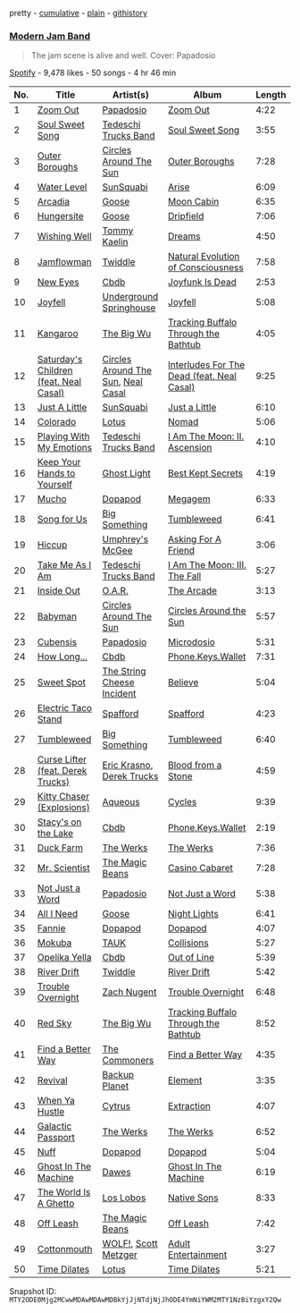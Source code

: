 pretty - [cumulative](/playlists/cumulative/37i9dQZF1DWSk9DH2Upl3o.md) - [plain](/playlists/plain/37i9dQZF1DWSk9DH2Upl3o) - [githistory](https://github.githistory.xyz/mackorone/spotify-playlist-archive/blob/main/playlists/plain/37i9dQZF1DWSk9DH2Upl3o)

### [Modern Jam Band](https://open.spotify.com/playlist/37i9dQZF1DWSk9DH2Upl3o)

> The jam scene is alive and well\. Cover: Papadosio

[Spotify](https://open.spotify.com/user/spotify) - 9,478 likes - 50 songs - 4 hr 46 min

| No. | Title | Artist(s) | Album | Length |
|---|---|---|---|---|
| 1 | [Zoom Out](https://open.spotify.com/track/4zVwDHjHraUBJiTuU8SRAv) | [Papadosio](https://open.spotify.com/artist/22nCgEikczPLtGfDdpRroh) | [Zoom Out](https://open.spotify.com/album/45iOI3SakDgddbyhObA3LC) | 4:22 |
| 2 | [Soul Sweet Song](https://open.spotify.com/track/6tvXOpoonSGwxM0R4eq8Tj) | [Tedeschi Trucks Band](https://open.spotify.com/artist/2gFsmDBM0hkoZPmrO5EdyO) | [Soul Sweet Song](https://open.spotify.com/album/1zvef1QMx5kNFNKifTTQud) | 3:55 |
| 3 | [Outer Boroughs](https://open.spotify.com/track/5EzcAEZEjRBT6BplnklT1Y) | [Circles Around The Sun](https://open.spotify.com/artist/4Aixcj6XBhqbdEHDKS7QcH) | [Outer Boroughs](https://open.spotify.com/album/1D31I5VNHglxOfY2QKQCok) | 7:28 |
| 4 | [Water Level](https://open.spotify.com/track/5w8pjWJBU0rvimt284Qk24) | [SunSquabi](https://open.spotify.com/artist/1CLLPNftraxuTDyTd6hn3J) | [Arise](https://open.spotify.com/album/4gpAq0kaZMRURC4mn8zBGm) | 6:09 |
| 5 | [Arcadia](https://open.spotify.com/track/0oGnHTdtPTgTqTJVeWw0EU) | [Goose](https://open.spotify.com/artist/5tkITWzssc9z9hu7ZEOCXz) | [Moon Cabin](https://open.spotify.com/album/2yBCrmF3Cv2kqLFLc6kOxg) | 6:35 |
| 6 | [Hungersite](https://open.spotify.com/track/5FKKjiUjOXu9Kinlkc1VzA) | [Goose](https://open.spotify.com/artist/5tkITWzssc9z9hu7ZEOCXz) | [Dripfield](https://open.spotify.com/album/3NwJRNY5uYjQP62rkQEXyV) | 7:06 |
| 7 | [Wishing Well](https://open.spotify.com/track/5ju62GuABsAvpTtoAkM9Zy) | [Tommy Kaelin](https://open.spotify.com/artist/7xa6AoVY6TOYK7Zbtwch1p) | [Dreams](https://open.spotify.com/album/5XGhSLj9gm7t7SygAbGk5S) | 4:50 |
| 8 | [Jamflowman](https://open.spotify.com/track/2XyVlq12Nc38bJA22014Ts) | [Twiddle](https://open.spotify.com/artist/0hNjIdUHXWhd0dilzi6c12) | [Natural Evolution of Consciousness](https://open.spotify.com/album/7oTK70UwrJTNwGwJ9cGKNT) | 7:58 |
| 9 | [New Eyes](https://open.spotify.com/track/0iZyxYvHPplB3GTkfyXnkQ) | [Cbdb](https://open.spotify.com/artist/0Rt9ML8x5r1DFhSPAJhbwr) | [Joyfunk Is Dead](https://open.spotify.com/album/0SPbrfi5dOmewfhS0Ec2N7) | 2:53 |
| 10 | [Joyfell](https://open.spotify.com/track/3Gd2W0XPOcpQdMZ1fMQo0I) | [Underground Springhouse](https://open.spotify.com/artist/4v4aFPF4LTWeZOR5agOPMt) | [Joyfell](https://open.spotify.com/album/3taJMjKeTca6PUkHrcclWj) | 5:08 |
| 11 | [Kangaroo](https://open.spotify.com/track/2iRud7yNC2yYGVFyl8ik0b) | [The Big Wu](https://open.spotify.com/artist/2IQLjVQHKnzSQAVAkeCcQ0) | [Tracking Buffalo Through the Bathtub](https://open.spotify.com/album/6pEnxOBIV3UGzmH7W0JOFx) | 4:05 |
| 12 | [Saturday's Children \(feat\. Neal Casal\)](https://open.spotify.com/track/0l47ZhSBfu9MeKAmBXLq1y) | [Circles Around The Sun](https://open.spotify.com/artist/4Aixcj6XBhqbdEHDKS7QcH), [Neal Casal](https://open.spotify.com/artist/0rZpNCCYOe06am554MyKRu) | [Interludes For The Dead \(feat\. Neal Casal\)](https://open.spotify.com/album/2BsLSSEQrjxOBCdNLyqzfh) | 9:25 |
| 13 | [Just A Little](https://open.spotify.com/track/4Z8qmRtrwLynVX4GMlUmjM) | [SunSquabi](https://open.spotify.com/artist/1CLLPNftraxuTDyTd6hn3J) | [Just a Little](https://open.spotify.com/album/1TqY6YxFZdVqwReNRDyEo7) | 6:10 |
| 14 | [Colorado](https://open.spotify.com/track/4p1d0mR5Fc8jObB91e3iMv) | [Lotus ](https://open.spotify.com/artist/1a4N2lwra7WGjwCDJS1Dkk) | [Nomad](https://open.spotify.com/album/0lTdz5ebFKF06UI9SYoOEh) | 5:06 |
| 15 | [Playing With My Emotions](https://open.spotify.com/track/4zEFa1VjwShQ70oiiELHMf) | [Tedeschi Trucks Band](https://open.spotify.com/artist/2gFsmDBM0hkoZPmrO5EdyO) | [I Am The Moon: II\. Ascension](https://open.spotify.com/album/1kAOpSgqnN3ya5cFIeZMbM) | 4:10 |
| 16 | [Keep Your Hands to Yourself](https://open.spotify.com/track/32fEIMGIvlJhlw8HMiCdjh) | [Ghost Light](https://open.spotify.com/artist/2daxH6yPiKVTF0CtQ6XWOe) | [Best Kept Secrets](https://open.spotify.com/album/3gEFsGzKi28JJpyGiS0o5s) | 4:19 |
| 17 | [Mucho](https://open.spotify.com/track/6RGXvExPr2zOTSfqqpRqx2) | [Dopapod](https://open.spotify.com/artist/6ur6SxSBdRLBgehOIT2iwX) | [Megagem](https://open.spotify.com/album/37NK8Dp8ms7so7FqzhopCm) | 6:33 |
| 18 | [Song for Us](https://open.spotify.com/track/57lOagpbrS9oL3pHcXQONR) | [Big Something](https://open.spotify.com/artist/3kzqfNqrlEwieWGqRFiQso) | [Tumbleweed](https://open.spotify.com/album/0Wdd7IhlwI1uGNIeJayzM4) | 6:41 |
| 19 | [Hiccup](https://open.spotify.com/track/4GXPo6bO1KpGJ0AGZbq75o) | [Umphrey's McGee](https://open.spotify.com/artist/7mQilAy42MqNPqUFqK4Z0o) | [Asking For A Friend](https://open.spotify.com/album/6SLMJC96T8b2uADVaiYfOf) | 3:06 |
| 20 | [Take Me As I Am](https://open.spotify.com/track/2HZzxtk4Ga04QeYte04a5k) | [Tedeschi Trucks Band](https://open.spotify.com/artist/2gFsmDBM0hkoZPmrO5EdyO) | [I Am The Moon: III\. The Fall](https://open.spotify.com/album/0aECZpYeuCAdKUcsngk3VV) | 5:27 |
| 21 | [Inside Out](https://open.spotify.com/track/0w2JzMK1cb5Wx4feWnWKAP) | [O.A.R.](https://open.spotify.com/artist/1Cq0LAHFfvUTBEtMPXUidI) | [The Arcade](https://open.spotify.com/album/4Ganxbl3L5KDZP9MHnSB5N) | 3:13 |
| 22 | [Babyman](https://open.spotify.com/track/22Ox7cbDgGug44lFVyCPrH) | [Circles Around The Sun](https://open.spotify.com/artist/4Aixcj6XBhqbdEHDKS7QcH) | [Circles Around the Sun](https://open.spotify.com/album/1n3HqEVGOP7zz3mjpFpQuy) | 5:57 |
| 23 | [Cubensis](https://open.spotify.com/track/1rHQVcUIkpeHrzj6z74Emy) | [Papadosio](https://open.spotify.com/artist/22nCgEikczPLtGfDdpRroh) | [Microdosio](https://open.spotify.com/album/2tlqeiRrUFcqGK4JILK8VZ) | 5:31 |
| 24 | [How Long...](https://open.spotify.com/track/5ahLdSDP6XlGLRdEjRVhyX) | [Cbdb](https://open.spotify.com/artist/0Rt9ML8x5r1DFhSPAJhbwr) | [Phone.Keys.Wallet](https://open.spotify.com/album/2fVFLWl9qjao0Q1eal6yx4) | 7:31 |
| 25 | [Sweet Spot](https://open.spotify.com/track/5pFjXpxLqr2xJQerNiC4dy) | [The String Cheese Incident](https://open.spotify.com/artist/7N3JfLDzzjXdPbsyco7X0l) | [Believe](https://open.spotify.com/album/1ugwsDgtIFbpiAV3pg1M91) | 5:04 |
| 26 | [Electric Taco Stand](https://open.spotify.com/track/2mMElb3GObwkGdVYtyT0nu) | [Spafford](https://open.spotify.com/artist/7fA0IDinGo27lmOeGy6oGV) | [Spafford](https://open.spotify.com/album/6XNKBFhh66GoOhMpOd8s05) | 4:23 |
| 27 | [Tumbleweed](https://open.spotify.com/track/1DWPCV6sKNGnzn4ypzDIcm) | [Big Something](https://open.spotify.com/artist/3kzqfNqrlEwieWGqRFiQso) | [Tumbleweed](https://open.spotify.com/album/0Wdd7IhlwI1uGNIeJayzM4) | 6:40 |
| 28 | [Curse Lifter \(feat\. Derek Trucks\)](https://open.spotify.com/track/3qhvHN2UFlOouwkEEBWn37) | [Eric Krasno](https://open.spotify.com/artist/6tQIsqw6DrDfdoPwOrOD6k), [Derek Trucks](https://open.spotify.com/artist/1xJPYI7GXasA3ariMSftPq) | [Blood from a Stone](https://open.spotify.com/album/2OMMQdI71h7sWqkhis2ZkT) | 4:59 |
| 29 | [Kitty Chaser \(Explosions\)](https://open.spotify.com/track/31prZotiPV46jh06xCTop4) | [Aqueous](https://open.spotify.com/artist/74d8upOdwQZyoDGXWEguMn) | [Cycles](https://open.spotify.com/album/2Q4TCChrfQOSkHoOj3bce1) | 9:39 |
| 30 | [Stacy's on the Lake](https://open.spotify.com/track/5aM41a1nAdLaYMj2roH4vu) | [Cbdb](https://open.spotify.com/artist/0Rt9ML8x5r1DFhSPAJhbwr) | [Phone.Keys.Wallet](https://open.spotify.com/album/2fVFLWl9qjao0Q1eal6yx4) | 2:19 |
| 31 | [Duck Farm](https://open.spotify.com/track/7bafHzGkh71QJhViBaohcm) | [The Werks](https://open.spotify.com/artist/2w3mdKFSuS2cyXd6ZLYEvs) | [The Werks](https://open.spotify.com/album/4GdrviBOifZPQe1r7At1qG) | 7:36 |
| 32 | [Mr\. Scientist](https://open.spotify.com/track/4873MdwrLRw2FuAddS0h3F) | [The Magic Beans](https://open.spotify.com/artist/6v39xVS6Vpmnun982EF8XH) | [Casino Cabaret](https://open.spotify.com/album/2Y7VfgO3VkHuZHgTfmbHco) | 7:28 |
| 33 | [Not Just a Word](https://open.spotify.com/track/0h0VOIqGeMkGsho6OS9nkh) | [Papadosio](https://open.spotify.com/artist/22nCgEikczPLtGfDdpRroh) | [Not Just a Word](https://open.spotify.com/album/7bt6AjNv93TydZQbb6mqW1) | 5:38 |
| 34 | [All I Need](https://open.spotify.com/track/6vC5WWQXWqBUW5iq7XoGnu) | [Goose](https://open.spotify.com/artist/5tkITWzssc9z9hu7ZEOCXz) | [Night Lights](https://open.spotify.com/album/1UyBQOLKc5jxzrdAOpHjv4) | 6:41 |
| 35 | [Fannie](https://open.spotify.com/track/3L2U8GgZE0y2WX0z6cUYGX) | [Dopapod](https://open.spotify.com/artist/6ur6SxSBdRLBgehOIT2iwX) | [Dopapod](https://open.spotify.com/album/2LrH4Sm8KxA10mnUy3IcFA) | 4:07 |
| 36 | [Mokuba](https://open.spotify.com/track/58Ge6PmTc9PfP0mK5GC8Mk) | [TAUK](https://open.spotify.com/artist/6qauwCj8W2mTcDGbyDGo6O) | [Collisions](https://open.spotify.com/album/0Hzx5qahFYpoxFlNz0iHrK) | 5:27 |
| 37 | [Opelika Yella](https://open.spotify.com/track/0lNcPLNpygKPwn4rh07yHQ) | [Cbdb](https://open.spotify.com/artist/0Rt9ML8x5r1DFhSPAJhbwr) | [Out of Line](https://open.spotify.com/album/0L8s86CwVUyPR1wF2HiTRg) | 5:39 |
| 38 | [River Drift](https://open.spotify.com/track/6LHRrdLlJCcJ3sZfjs5mX7) | [Twiddle](https://open.spotify.com/artist/0hNjIdUHXWhd0dilzi6c12) | [River Drift](https://open.spotify.com/album/5HgayyNly98nEiOPxekJGQ) | 5:42 |
| 39 | [Trouble Overnight](https://open.spotify.com/track/6QOm9noD8jybvD4dKGrHM4) | [Zach Nugent](https://open.spotify.com/artist/3h9hfCvOqWdPszABGZmPUn) | [Trouble Overnight](https://open.spotify.com/album/38F1jSais8Vxq0qpKiQQle) | 6:48 |
| 40 | [Red Sky](https://open.spotify.com/track/6GeA7HIChjhFR5JsRHVTdV) | [The Big Wu](https://open.spotify.com/artist/2IQLjVQHKnzSQAVAkeCcQ0) | [Tracking Buffalo Through the Bathtub](https://open.spotify.com/album/6pEnxOBIV3UGzmH7W0JOFx) | 8:52 |
| 41 | [Find a Better Way](https://open.spotify.com/track/5QLYkHW64i9wdhLwplMmhb) | [The Commoners](https://open.spotify.com/artist/6GevXItFTFNqPQQvEW8W9C) | [Find a Better Way](https://open.spotify.com/album/2irQCliXejenCG99G8Z2od) | 4:35 |
| 42 | [Revival](https://open.spotify.com/track/5hdLN2CbIeZbVDYN8cVqoB) | [Backup Planet](https://open.spotify.com/artist/1Jc3wYtJwv8KMbo3Ct7aLD) | [Element](https://open.spotify.com/album/1M8jFuVLqJOlqYtOv1cdAI) | 3:35 |
| 43 | [When Ya Hustle](https://open.spotify.com/track/3AttQu1NPvaCrgw9O3jgOq) | [Cytrus](https://open.spotify.com/artist/6VrNLN6Thj1iUMsiL4Yt5q) | [Extraction](https://open.spotify.com/album/6Rr6d7WcYWtsdMZImjvWmA) | 4:07 |
| 44 | [Galactic Passport](https://open.spotify.com/track/3OAg1ONfFGgdps1INL4qaX) | [The Werks](https://open.spotify.com/artist/2w3mdKFSuS2cyXd6ZLYEvs) | [The Werks](https://open.spotify.com/album/4GdrviBOifZPQe1r7At1qG) | 6:52 |
| 45 | [Nuff](https://open.spotify.com/track/0rkhQA2GnItdPJxgb0PKN7) | [Dopapod](https://open.spotify.com/artist/6ur6SxSBdRLBgehOIT2iwX) | [Dopapod](https://open.spotify.com/album/2LrH4Sm8KxA10mnUy3IcFA) | 5:04 |
| 46 | [Ghost In The Machine](https://open.spotify.com/track/5VBPHVGLIpMdwRolGDxAm9) | [Dawes](https://open.spotify.com/artist/0CDUUM6KNRvgBFYIbWxJwV) | [Ghost In The Machine](https://open.spotify.com/album/35uUl3hTYQfBhH8CvSsTiV) | 6:19 |
| 47 | [The World Is A Ghetto](https://open.spotify.com/track/5yiEFVz2RhuNvi9msiw3oI) | [Los Lobos](https://open.spotify.com/artist/6OWapcJm9xd55ci9CYbAuT) | [Native Sons](https://open.spotify.com/album/2AH53pDM2S1jAggLLAueAM) | 8:33 |
| 48 | [Off Leash](https://open.spotify.com/track/7APwVMzYErmKqvTkaHs3NS) | [The Magic Beans](https://open.spotify.com/artist/6v39xVS6Vpmnun982EF8XH) | [Off Leash](https://open.spotify.com/album/5DDz8IrNkVcyMVdSFdgODU) | 7:42 |
| 49 | [Cottonmouth](https://open.spotify.com/track/05ai1Lup5CO5qLFuytjHVX) | [WOLF!](https://open.spotify.com/artist/4Xp09N3LwGCuUqyXNRHaVR), [Scott Metzger](https://open.spotify.com/artist/0ZILxKPM8Y2vYZ1UToHidc) | [Adult Entertainment](https://open.spotify.com/album/4XBDWweRR7036JySp1V0rV) | 3:27 |
| 50 | [Time Dilates](https://open.spotify.com/track/2rGANn1EnbCGUC0oftuwW9) | [Lotus ](https://open.spotify.com/artist/1a4N2lwra7WGjwCDJS1Dkk) | [Time Dilates](https://open.spotify.com/album/6fPbxh0gX0GZl4Ppy8pJ29) | 5:21 |

Snapshot ID: `MTY2ODE0Mjg2MCwwMDAwMDAwMDBkYjJjNTdjNjJhODE4YmNiYWM2MTY1NzBiYzgxY2Qw`
